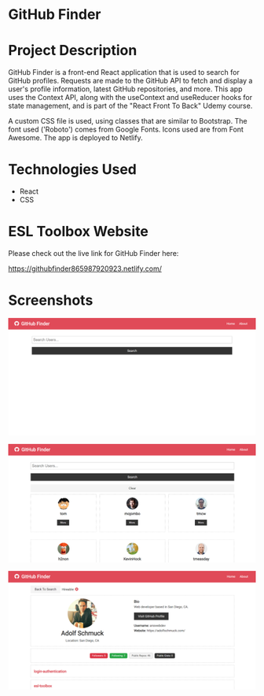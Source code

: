 # GitHub Finder

# Project Description

GitHub Finder is a front-end React application that is used to search for GitHub profiles. Requests are made to the GitHub API to fetch and display a user's profile information, latest GitHub repositories, and more. This app uses the Context API, along with the useContext and useReducer hooks for state management, and is part of the "React Front To Back" Udemy course.

A custom CSS file is used, using classes that are similar to Bootstrap. The font used ('Roboto') comes from Google Fonts. Icons used are from Font Awesome. The app is deployed to Netlify.

# Technologies Used

* React
* CSS

# ESL Toolbox Website

Please check out the live link for GitHub Finder here:

https://githubfinder865987920923.netlify.com/

# Screenshots

![Screenshot 01](screenshots/githubFinder-screenshot01.png "Landing Page")

![Screenshot 02](screenshots/githubFinder-screenshot02.png "Search Results Page")

![Screenshot 03](screenshots/githubFinder-screenshot03.png "User Profile Page")
